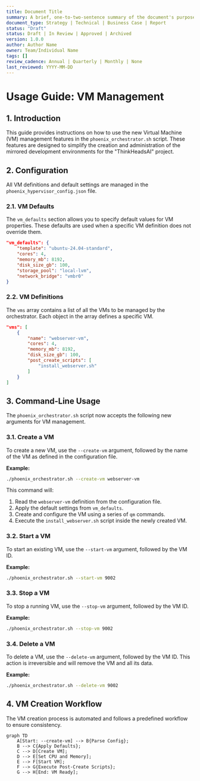 ```yaml
---
title: Document Title
summary: A brief, one-to-two-sentence summary of the document's purpose and content.
document_type: Strategy | Technical | Business Case | Report
status: "Draft"
status: Draft | In Review | Approved | Archived
version: 1.0.0
author: Author Name
owner: Team/Individual Name
tags: []
review_cadence: Annual | Quarterly | Monthly | None
last_reviewed: YYYY-MM-DD
---
```

# Usage Guide: VM Management

## 1. Introduction

This guide provides instructions on how to use the new Virtual Machine (VM) management features in the `phoenix_orchestrator.sh` script. These features are designed to simplify the creation and administration of the mirrored development environments for the "ThinkHeadsAI" project.

## 2. Configuration

All VM definitions and default settings are managed in the `phoenix_hypervisor_config.json` file.

### 2.1. VM Defaults

The `vm_defaults` section allows you to specify default values for VM properties. These defaults are used when a specific VM definition does not override them.

```json
"vm_defaults": {
    "template": "ubuntu-24.04-standard",
    "cores": 4,
    "memory_mb": 8192,
    "disk_size_gb": 100,
    "storage_pool": "local-lvm",
    "network_bridge": "vmbr0"
}
```

### 2.2. VM Definitions

The `vms` array contains a list of all the VMs to be managed by the orchestrator. Each object in the array defines a specific VM.

```json
"vms": [
    {
        "name": "webserver-vm",
        "cores": 4,
        "memory_mb": 8192,
        "disk_size_gb": 100,
        "post_create_scripts": [
            "install_webserver.sh"
        ]
    }
]
```

## 3. Command-Line Usage

The `phoenix_orchestrator.sh` script now accepts the following new arguments for VM management.

### 3.1. Create a VM

To create a new VM, use the `--create-vm` argument, followed by the name of the VM as defined in the configuration file.

**Example:**

```bash
./phoenix_orchestrator.sh --create-vm webserver-vm
```

This command will:
1.  Read the `webserver-vm` definition from the configuration file.
2.  Apply the default settings from `vm_defaults`.
3.  Create and configure the VM using a series of `qm` commands.
4.  Execute the `install_webserver.sh` script inside the newly created VM.

### 3.2. Start a VM

To start an existing VM, use the `--start-vm` argument, followed by the VM ID.

**Example:**

```bash
./phoenix_orchestrator.sh --start-vm 9002
```

### 3.3. Stop a VM

To stop a running VM, use the `--stop-vm` argument, followed by the VM ID.

**Example:**

```bash
./phoenix_orchestrator.sh --stop-vm 9002
```

### 3.4. Delete a VM

To delete a VM, use the `--delete-vm` argument, followed by the VM ID. This action is irreversible and will remove the VM and all its data.

**Example:**

```bash
./phoenix_orchestrator.sh --delete-vm 9002
```

## 4. VM Creation Workflow

The VM creation process is automated and follows a predefined workflow to ensure consistency.

```mermaid
graph TD
    A[Start: --create-vm] --> B{Parse Config};
    B --> C{Apply Defaults};
    C --> D[Create VM];
    D --> E[Set CPU and Memory];
    E --> F[Start VM];
    F --> G{Execute Post-Create Scripts};
    G --> H[End: VM Ready];
